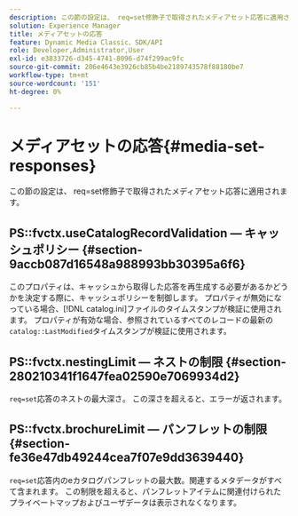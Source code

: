 ```yaml
---
description: この節の設定は、 req=set修飾子で取得されたメディアセット応答に適用されます。
solution: Experience Manager
title: メディアセットの応答
feature: Dynamic Media Classic、SDK/API
role: Developer,Administrator,User
exl-id: e3833726-d345-4741-8096-d74f299ac9fc
source-git-commit: 206e4643e3926cb85b4be2189743578f88180be7
workflow-type: tm+mt
source-wordcount: '151'
ht-degree: 0%

---
```


# メディアセットの応答{#media-set-responses}

この節の設定は、 req=set修飾子で取得されたメディアセット応答に適用されます。

## PS::fvctx.useCatalogRecordValidation — キャッシュポリシー {#section-9accb087d16548a988993bb30395a6f6}

このプロパティは、キャッシュから取得した応答を再生成する必要があるかどうかを決定する際に、キャッシュポリシーを制御します。 プロパティが無効になっている場合、[!DNL catalog.ini]ファイルのタイムスタンプが検証に使用されます。 プロパティが有効な場合、参照されているすべてのレコードの最新の`catalog::LastModified`タイムスタンプが検証に使用されます。

## PS::fvctx.nestingLimit — ネストの制限 {#section-280210341f1647fea02590e7069934d2}

`req=set`応答のネストの最大深さ。 この深さを超えると、エラーが返されます。

## PS::fvctx.brochureLimit — パンフレットの制限 {#section-fe36e47db49244cea7f07e9dd3639440}

`req=set`応答内のeカタログパンフレットの最大数。関連するメタデータがすべて含まれます。 この制限を超えると、パンフレットアイテムに関連付けられたプライベートマップおよびユーザデータは表示されなくなります。

